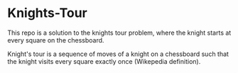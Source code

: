 # Knights-Tour
This repo is a solution to the knights tour problem, where the knight starts at every square on the chessboard. 

Knight's tour is a sequence of moves of a knight on a chessboard such that the knight visits every square exactly once (Wikepedia definition).
